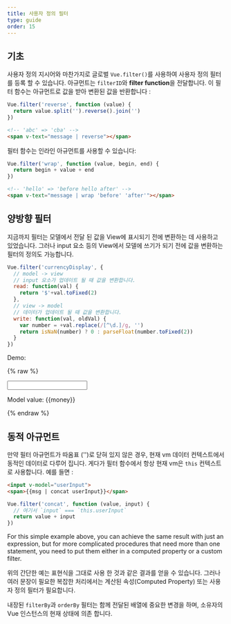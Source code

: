 ```yaml
---
title: 사용자 정의 필터
type: guide
order: 15
---
```


## 기초

사용자 정의 지시어와 마찬가지로 글로벌 `Vue.filter()`를 사용하여 사용자 정의 필터를 등록 할 수 있습니다. 아규먼트는 `filterID`와 **filter function**을 전달합니다. 이 필터 함수는 아규먼트로 값을 받아 변환된 값을 반환합니다 :

``` js
Vue.filter('reverse', function (value) {
  return value.split('').reverse().join('')
})
```

``` html
<!-- 'abc' => 'cba' -->
<span v-text="message | reverse"></span>
```

필터 함수는 인라인 아규먼트를 사용할 수 있습니다:

``` js
Vue.filter('wrap', function (value, begin, end) {
  return begin + value + end
})
```

``` html
<!-- 'hello' => 'before hello after' -->
<span v-text="message | wrap 'before' 'after'"></span>
```

## 양방향 필터

지금까지 필터는 모델에서 전달 된 값을 View에 표시되기 전에 변환하는 데 사용하고 있었습니다. 그러나 input 요소 등의 View에서 모델에 쓰기가 되기 전에 값을 변환하는 필터의 정의도 가능합니다.

``` js
Vue.filter('currencyDisplay', {
  // model -> view
  // input 요소가 업데이트 될 때 값을 변환합니다.
  read: function(val) {
    return '$'+val.toFixed(2)
  },
  // view -> model
  // 데이터가 업데이트 될 때 값을 변환합니다.
  write: function(val, oldVal) {
    var number = +val.replace(/[^\d.]/g, '')
    return isNaN(number) ? 0 : parseFloat(number.toFixed(2))
  }
})
```

Demo:

{% raw %}
<div id="two-way-filter-demo" class="demo">
  <input type="text" v-model="money | currencyDisplay">
  <p>Model value: {{money}}</p>
</div>
<script>
new Vue({
  el: '#two-way-filter-demo',
  data: {
    money: 123.45
  },
  filters: {
    currencyDisplay: {
      read: function(val) {
        return '$'+val.toFixed(2)
      },
      write: function(val, oldVal) {
        var number = +val.replace(/[^\d.]/g, '')
        return isNaN(number) ? 0 : parseFloat(number.toFixed(2))
      }
    }
  }
})
</script>
{% endraw %}

## 동적 아규먼트

만약 필터 아규먼트가 따옴표 ('')로 닫혀 있지 않은 경우, 현재 vm 데이터 컨텍스트에서 동적인 데이터로 다루어 집니다. 게다가 필터 함수에서 항상 현재 vm은 `this` 컨텍스트로 사용합니다. 예를 들면 :

``` html
<input v-model="userInput">
<span>{{msg | concat userInput}}</span>
```

``` js
Vue.filter('concat', function (value, input) {
  // 여기서 `input` === `this.userInput`
  return value + input
})
```

For this simple example above, you can achieve the same result with just an expression, but for more complicated procedures that need more than one statement, you need to put them either in a computed property or a custom filter.

위의 간단한 예는 표현식을 그대로 사용 한 것과 같은 결과를 얻을 수 있습니다. 그러나 여러 문장이 필요한 복잡한 처리에서는 계산된 속성(Computed Property) 또는 사용자 정의 필터가 필요합니다.

내장된 `filterBy`과 `orderBy` 필터는 함께 전달된 배열에 중요한 변경을 하며, 소유자의 Vue 인스턴스의 현재 상태에 의존 합니다.

